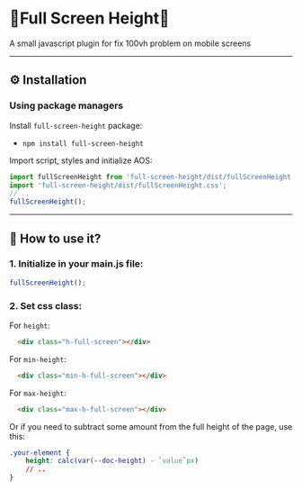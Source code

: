 # 🔺Full Screen Height🔺 

A small javascript plugin for fix 100vh problem on mobile screens

---
## ⚙ Installation

### Using package managers

Install `full-screen-height` package:
* `npm install full-screen-height`

Import script, styles and initialize AOS:
```js
import fullScreenHeight from 'full-screen-height/dist/fullScreenHeight';
import 'full-screen-height/dist/fullScreenHeight.css';
// ..
fullScreenHeight();
```

---


## 🤔 How to use it?
### 1. Initialize in your main.js file:

```js
fullScreenHeight();
```

### 2. Set css class:

For `height`:
```html
  <div class="h-full-screen"></div>
```

For `min-height`:
```html
  <div class="min-h-full-screen"></div>
```

For `max-height`:
```html
  <div class="max-h-full-screen"></div>
```

Or if you need to subtract some amount from the full height of the page, use this:

```css
.your-element {
    height: calc(var(--doc-height) - `value`px)
    // ..
}
```